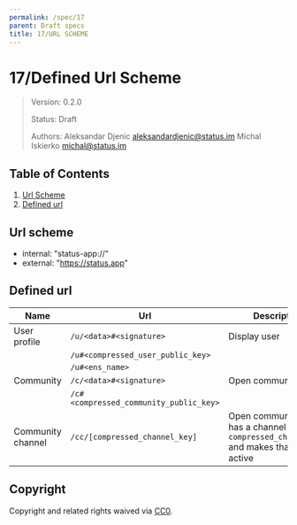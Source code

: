 ```yaml
---
permalink: /spec/17
parent: Draft specs
title: 17/URL SCHEME
---
```


# 17/Defined Url Scheme

> Version: 0.2.0
>
> Status: Draft
>
> Authors: Aleksandar Djenic <aleksandardjenic@status.im> Michal Iskierko <michal@status.im>
>


## Table of Contents

 1. [Url Scheme](#url-scheme)
 2. [Defined url](#defined-url)

## Url scheme

- internal: "status-app://"
- external: "https://status.app"

## Defined url

| Name | Url | Description |
| ----- | ---- | ---- |
| User profile | `/u/<data>#<signature>` | Display user |
| | `/u#<compressed_user_public_key>` | |
| | `/u#<ens_name>` | |
| Community |	`/c/<data>#<signature>` | Open community |
| | `/c#<compressed_community_public_key>` | |
| Community channel | `/cc/[compressed_channel_key]`| Open community which has a channel with `compressed_channel_key` and makes that channel active |

## Copyright

Copyright and related rights waived via [CC0](https://creativecommons.org/publicdomain/zero/1.0/).
